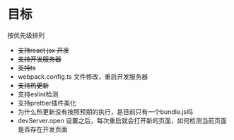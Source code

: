 # 目标

按优先级排列

- ~~支持react jsx 开发~~
- ~~支持开发服务器~~
- ~~支持ts~~
- webpack.config.ts 文件修改，重启开发服务器
- ~~支持热更新~~
- 支持eslint检测
- 支持prettier插件美化
- 为什么热更新没有按照预期的执行，是目前只有一个bundle.js吗
- devServer.open 设置之后，每次重启就会打开新的页面，如何检测当前页面是否存在开发页面